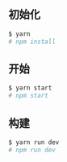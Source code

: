 ## 初始化
```sh
$ yarn
# npm install
```
## 开始
```sh
$ yarn start
# npm start
```

## 构建
```sh
$ yarn run dev
# npm run dev
```
